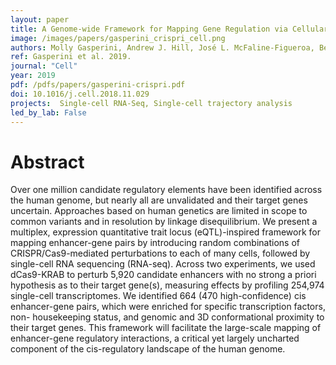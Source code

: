 ```yaml
---
layout: paper
title: A Genome-wide Framework for Mapping Gene Regulation via Cellular Genetic Screens
image: /images/papers/gasperini_crispri_cell.png
authors: Molly Gasperini, Andrew J. Hill, José L. McFaline-Figueroa, Beth Martin, Seungsoo Kim, Melissa D. Zhang, Dana Jackson, Anh Leith, Jacob Schreiber, William S. Noble, Cole Trapnell, Nadav Ahituv, Jay Shendure
ref: Gasperini et al. 2019.
journal: "Cell"
year: 2019
pdf: /pdfs/papers/gasperini-crispri.pdf
doi: 10.1016/j.cell.2018.11.029
projects:  Single-cell RNA-Seq, Single-cell trajectory analysis
led_by_lab: False
---
```


# Abstract

Over one million candidate regulatory elements have been identified across the human genome, but nearly all are unvalidated and their target genes uncertain. Approaches based on human genetics are limited in scope to common variants and in resolution by linkage disequilibrium. We present a multiplex, expression quantitative trait locus (eQTL)-inspired framework for mapping enhancer-gene pairs by introducing random combinations of CRISPR/Cas9-mediated perturbations to each of many cells, followed by single-cell RNA sequencing (RNA-seq). Across two experiments, we used dCas9-KRAB to perturb 5,920 candidate enhancers with no strong a priori hypothesis as to their target gene(s), measuring effects by profiling 254,974 single-cell transcriptomes. We identified 664 (470 high-confidence) cis enhancer-gene pairs, which were enriched for specific transcription factors, non- housekeeping status, and genomic and 3D conformational proximity to their target genes. This framework will facilitate the large-scale mapping of enhancer-gene regulatory interactions, a critical yet largely uncharted component of the cis-regulatory landscape of the human genome.
